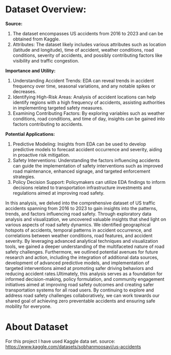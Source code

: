 # Dataset Overview:

**Source:** 
1. The dataset encompasses US accidents from 2016 to 2023 and can be obtained from Kaggle.
2. Attributes: The dataset likely includes various attributes such as location (latitude and longitude), time of accident, weather conditions, road conditions, severity of accidents, and possibly contributing factors like visibility and traffic congestion.

**Importance and Utility:**
1. Understanding Accident Trends: EDA can reveal trends in accident frequency over time, seasonal variations, and any notable spikes or decreases.
2. Identifying High-Risk Areas: Analysis of accident locations can help identify regions with a high frequency of accidents, assisting authorities in implementing targeted safety measures.
3. Examining Contributing Factors: By exploring variables such as weather conditions, road conditions, and time of day, insights can be gained into factors contributing to accidents.

**Potential Applications:**
1. Predictive Modeling: Insights from EDA can be used to develop predictive models to forecast accident occurrence and severity, aiding in proactive risk mitigation.
2. Safety Interventions: Understanding the factors influencing accidents can guide the implementation of safety interventions such as improved road maintenance, enhanced signage, and targeted enforcement strategies.
3. Policy Decision Support: Policymakers can utilize EDA findings to inform decisions related to transportation infrastructure investments and regulations aimed at improving road safety.


In this analysis, we delved into the comprehensive dataset of US traffic accidents spanning from 2016 to 2023 to gain insights into the patterns, trends, and factors influencing road safety. Through exploratory data analysis and visualization, we uncovered valuable insights that shed light on various aspects of road safety dynamics. We identified geographical hotspots of accidents, temporal patterns in accident occurrence, and correlations between weather conditions, road features, and accident severity. By leveraging advanced analytical techniques and visualization tools, we gained a deeper understanding of the multifaceted nature of road safety challenges.
Furthermore, we outlined potential avenues for future research and action, including the integration of additional data sources, development of advanced predictive models, and implementation of targeted interventions aimed at promoting safer driving behaviors and reducing accident rates.Ultimately, this analysis serves as a foundation for informed decision-making, policy formulation, and community engagement initiatives aimed at improving road safety outcomes and creating safer transportation systems for all road users. By continuing to explore and address road safety challenges collaboratively, we can work towards our shared goal of achieving zero preventable accidents and ensuring safe mobility for everyone.

# About Dataset
For this project I have used Kaggle data set.
source: https://www.kaggle.com/datasets/sobhanmoosavi/us-accidents
